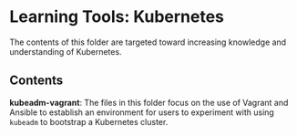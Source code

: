 # Learning Tools: Kubernetes

The contents of this folder are targeted toward increasing knowledge and understanding of Kubernetes.

## Contents

**kubeadm-vagrant**: The files in this folder focus on the use of Vagrant and Ansible to establish an environment for users to experiment with using `kubeadm` to bootstrap a Kubernetes cluster.
